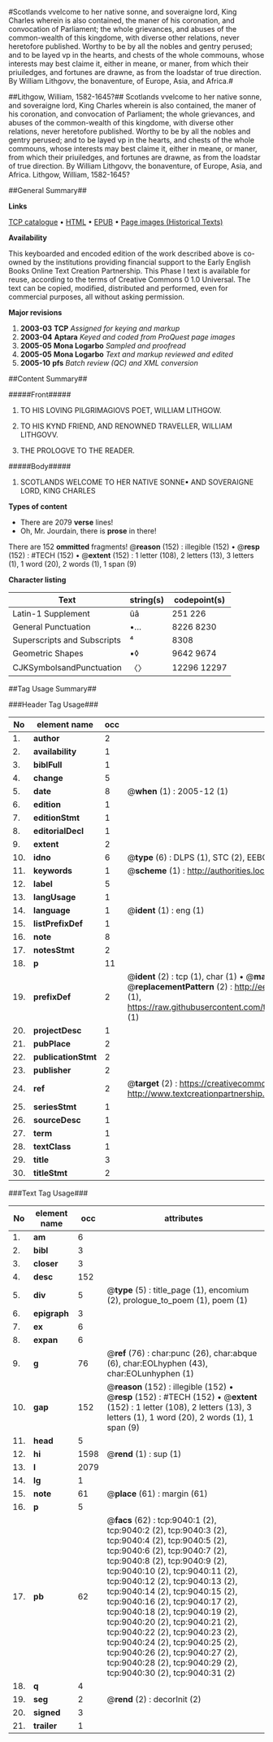 #Scotlands vvelcome to her native sonne, and soveraigne lord, King Charles wherein is also contained, the maner of his coronation, and convocation of Parliament; the whole grievances, and abuses of the common-wealth of this kingdome, with diverse other relations, never heretofore published. Worthy to be by all the nobles and gentry perused; and to be layed vp in the hearts, and chests of the whole commouns, whose interests may best claime it, either in meane, or maner, from which their priuiledges, and fortunes are drawne, as from the loadstar of true direction. By William Lithgovv, the bonaventure, of Europe, Asia, and Africa.#

##Lithgow, William, 1582-1645?##
Scotlands vvelcome to her native sonne, and soveraigne lord, King Charles wherein is also contained, the maner of his coronation, and convocation of Parliament; the whole grievances, and abuses of the common-wealth of this kingdome, with diverse other relations, never heretofore published. Worthy to be by all the nobles and gentry perused; and to be layed vp in the hearts, and chests of the whole commouns, whose interests may best claime it, either in meane, or maner, from which their priuiledges, and fortunes are drawne, as from the loadstar of true direction. By William Lithgovv, the bonaventure, of Europe, Asia, and Africa.
Lithgow, William, 1582-1645?

##General Summary##

**Links**

[TCP catalogue](http://www.ota.ox.ac.uk/tcp/)  • 
[HTML](http://tei.it.ox.ac.uk/tcp/Texts-HTML/free/A05/A05599.html)  • 
[EPUB](http://tei.it.ox.ac.uk/tcp/Texts-EPUB/free/A05/A05599.epub) • 
[Page images (Historical Texts)](https://data.historicaltexts.jisc.ac.uk/view?pubId=eebo-99844248e&pageId=eebo-99844248e-9040-1)

**Availability**

This keyboarded and encoded edition of the
	       work described above is co-owned by the institutions
	       providing financial support to the Early English Books
	       Online Text Creation Partnership. This Phase I text is
	       available for reuse, according to the terms of Creative
	       Commons 0 1.0 Universal. The text can be copied,
	       modified, distributed and performed, even for
	       commercial purposes, all without asking permission.

**Major revisions**

1. __2003-03__ __TCP__ *Assigned for keying and markup*
1. __2003-04__ __Aptara__ *Keyed and coded from ProQuest page images*
1. __2005-05__ __Mona Logarbo__ *Sampled and proofread*
1. __2005-05__ __Mona Logarbo__ *Text and markup reviewed and edited*
1. __2005-10__ __pfs__ *Batch review (QC) and XML conversion*

##Content Summary##

#####Front#####

1. TO HIS LOVING PILGRIMAGIOVS POET,
WILLIAM LITHGOW.

1. TO HIS KYND FRIEND, AND RENOWNED
TRAVELLER, WILLIAM LITHGOVV.

1. THE PROLOGVE TO THE READER.

#####Body#####

1. SCOTLANDS
WELCOME TO
HER NATIVE SONNE▪
AND SOVERAIGNE LORD,
KING
CHARLES

**Types of content**

  * There are 2079 **verse** lines!
  * Oh, Mr. Jourdain, there is **prose** in there!

There are 152 **ommitted** fragments! 
 @__reason__ (152) : illegible (152)  •  @__resp__ (152) : #TECH (152)  •  @__extent__ (152) : 1 letter (108), 2 letters (13), 3 letters (1), 1 word (20), 2 words (1), 1 span (9)

**Character listing**


|Text|string(s)|codepoint(s)|
|---|---|---|
|Latin-1 Supplement|ûâ|251 226|
|General Punctuation|•…|8226 8230|
|Superscripts             and Subscripts|⁴|8308|
|Geometric Shapes|▪◊|9642 9674|
|CJKSymbolsandPunctuation|〈〉|12296 12297|

##Tag Usage Summary##

###Header Tag Usage###

|No|element name|occ|attributes|
|---|---|---|---|
|1.|__author__|2||
|2.|__availability__|1||
|3.|__biblFull__|1||
|4.|__change__|5||
|5.|__date__|8| @__when__ (1) : 2005-12 (1)|
|6.|__edition__|1||
|7.|__editionStmt__|1||
|8.|__editorialDecl__|1||
|9.|__extent__|2||
|10.|__idno__|6| @__type__ (6) : DLPS (1), STC (2), EEBO-CITATION (1), PROQUEST (1), VID (1)|
|11.|__keywords__|1| @__scheme__ (1) : http://authorities.loc.gov/ (1)|
|12.|__label__|5||
|13.|__langUsage__|1||
|14.|__language__|1| @__ident__ (1) : eng (1)|
|15.|__listPrefixDef__|1||
|16.|__note__|8||
|17.|__notesStmt__|2||
|18.|__p__|11||
|19.|__prefixDef__|2| @__ident__ (2) : tcp (1), char (1)  •  @__matchPattern__ (2) : ([0-9\-]+):([0-9IVX]+) (1), (.+) (1)  •  @__replacementPattern__ (2) : http://eebo.chadwyck.com/downloadtiff?vid=$1&page=$2 (1), https://raw.githubusercontent.com/textcreationpartnership/Texts/master/tcpchars.xml#$1 (1)|
|20.|__projectDesc__|1||
|21.|__pubPlace__|2||
|22.|__publicationStmt__|2||
|23.|__publisher__|2||
|24.|__ref__|2| @__target__ (2) : https://creativecommons.org/publicdomain/zero/1.0/ (1), http://www.textcreationpartnership.org/docs/. (1)|
|25.|__seriesStmt__|1||
|26.|__sourceDesc__|1||
|27.|__term__|1||
|28.|__textClass__|1||
|29.|__title__|3||
|30.|__titleStmt__|2||


###Text Tag Usage###

|No|element name|occ|attributes|
|---|---|---|---|
|1.|__am__|6||
|2.|__bibl__|3||
|3.|__closer__|3||
|4.|__desc__|152||
|5.|__div__|5| @__type__ (5) : title_page (1), encomium (2), prologue_to_poem (1), poem (1)|
|6.|__epigraph__|3||
|7.|__ex__|6||
|8.|__expan__|6||
|9.|__g__|76| @__ref__ (76) : char:punc (26), char:abque (6), char:EOLhyphen (43), char:EOLunhyphen (1)|
|10.|__gap__|152| @__reason__ (152) : illegible (152)  •  @__resp__ (152) : #TECH (152)  •  @__extent__ (152) : 1 letter (108), 2 letters (13), 3 letters (1), 1 word (20), 2 words (1), 1 span (9)|
|11.|__head__|5||
|12.|__hi__|1598| @__rend__ (1) : sup (1)|
|13.|__l__|2079||
|14.|__lg__|1||
|15.|__note__|61| @__place__ (61) : margin (61)|
|16.|__p__|5||
|17.|__pb__|62| @__facs__ (62) : tcp:9040:1 (2), tcp:9040:2 (2), tcp:9040:3 (2), tcp:9040:4 (2), tcp:9040:5 (2), tcp:9040:6 (2), tcp:9040:7 (2), tcp:9040:8 (2), tcp:9040:9 (2), tcp:9040:10 (2), tcp:9040:11 (2), tcp:9040:12 (2), tcp:9040:13 (2), tcp:9040:14 (2), tcp:9040:15 (2), tcp:9040:16 (2), tcp:9040:17 (2), tcp:9040:18 (2), tcp:9040:19 (2), tcp:9040:20 (2), tcp:9040:21 (2), tcp:9040:22 (2), tcp:9040:23 (2), tcp:9040:24 (2), tcp:9040:25 (2), tcp:9040:26 (2), tcp:9040:27 (2), tcp:9040:28 (2), tcp:9040:29 (2), tcp:9040:30 (2), tcp:9040:31 (2)|
|18.|__q__|4||
|19.|__seg__|2| @__rend__ (2) : decorInit (2)|
|20.|__signed__|3||
|21.|__trailer__|1||
